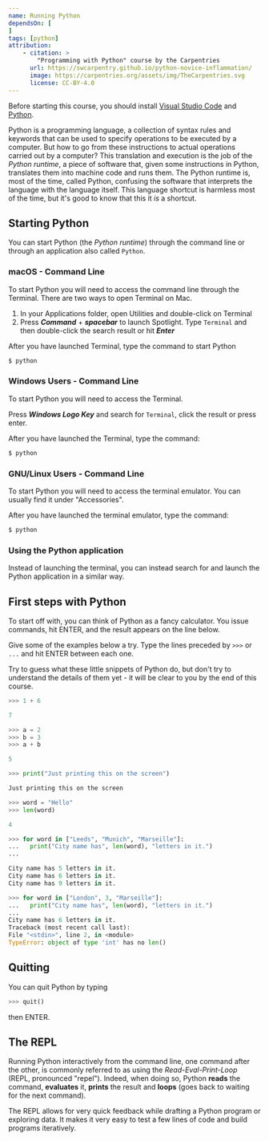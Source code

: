```yaml
---
name: Running Python
dependsOn: [
]
tags: [python]
attribution: 
    - citation: >
        "Programming with Python" course by the Carpentries
      url: https://swcarpentry.github.io/python-novice-inflammation/
      image: https://carpentries.org/assets/img/TheCarpentries.svg
      license: CC-BY-4.0
---
```


Before starting this course, you should install [Visual Studio Code](https://code.visualstudio.com/) and [Python](https://www.python.org/).

Python is a programming language, a collection of syntax rules and keywords that can be used to specify operations to be executed by a computer.
But how to go from these instructions to actual operations carried out by a computer?
This translation and execution is the job of the *Python runtime*, a piece of software that, given some instructions in Python, translates them into machine code and runs them.
The Python runtime is, most of the time, called Python, confusing the software that interprets the language with the language
itself.
This language shortcut is harmless most of the time, but it's good to know that this it *is* a shortcut.

## Starting Python

You can start Python (the *Python runtime*) through the command line or through an application also called 
`Python`.

### macOS - Command Line
To start Python you will need to access the command line through the Terminal. 
There are two ways to open Terminal on Mac.

1. In your Applications folder, open Utilities and double-click on Terminal
2. Press **_Command_** + **_spacebar_** to launch Spotlight. Type `Terminal` and then double-click the search result or hit **_Enter_**

After you have launched Terminal, type the command to start Python

~~~ bash
$ python
~~~

### Windows Users - Command Line
To start Python you will need to access the Terminal.

Press **_Windows Logo Key_** and search for `Terminal`, click the result or press enter.

After you have launched the Terminal, type the command:

~~~ bash
$ python
~~~

### GNU/Linux Users - Command Line

To start Python you will need to access the terminal emulator.
You can usually find it under "Accessories".

After you have launched the terminal emulator, type the command:

~~~ bash
$ python
~~~

###  Using the Python application

Instead of launching the terminal, you can instead search for and launch the Python application in a similar way.

## First steps with Python

To start off with, you can think of Python as a fancy calculator.
You issue commands, hit ENTER, and the result appears on the line below.

Give some of the examples below a try.
Type the lines preceded by `>>>` or `...` and hit ENTER between each one.

Try to guess what these little snippets of Python do, but don't try to understand the details of them yet - it will be clear to you by the end of this course.

~~~ python
>>> 1 + 6

7
~~~

~~~ python
>>> a = 2
>>> b = 3
>>> a + b

5
~~~

~~~ python
>>> print("Just printing this on the screen")

Just printing this on the screen
~~~

~~~ python
>>> word = "Hello"
>>> len(word)

4
~~~

~~~ python
>>> for word in ["Leeds", "Munich", "Marseille"]:
...   print("City name has", len(word), "letters in it.")
...

City name has 5 letters in it.
City name has 6 letters in it.
City name has 9 letters in it.
~~~

~~~ python
>>> for word in ["London", 3, "Marseille"]:
...   print("City name has", len(word), "letters in it.")
... 
City name has 6 letters in it.
Traceback (most recent call last):
File "<stdin>", line 2, in <module>
TypeError: object of type 'int' has no len()
~~~

## Quitting

You can quit Python by typing 

~~~ python
>>> quit()
~~~

then ENTER.

## The REPL

Running Python interactively from the command line, one command after the other, is commonly referred to as using the *Read-Eval-Print-Loop* (REPL, pronounced "repel").
Indeed, when doing so, Python **reads** the command, **evaluates** it, **prints** the result and **loops** (goes back to waiting for the next command).

The REPL allows for very quick feedback while drafting a Python program or exploring data.
It makes it very easy to test a few lines of code and build programs iteratively.
